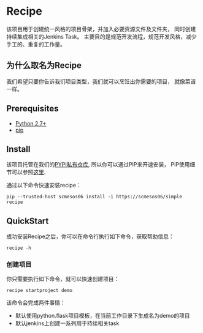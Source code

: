 # Recipe
该项目用于创建统一风格的项目骨架，并加入必要资源文件及文件夹， 同时创建持续集成相关的Jenkins Task。
主要目的是规范开发流程，规范开发风格，减少手工的、重复的工作量。

## 为什么取名为Recipe
我们希望只要你告诉我们项目类型，我们就可以烹饪出你需要的项目， 就像菜谱一样。

## Prerequisites
- [Python 2.7+](https://www.python.org/)
- [pip](https://pip.pypa.io/en/stable/)

## Install

该项目托管在我们的[PYPI私有仓库](https://scmesos06), 所以你可以通过PIP来开速安装， PIP使用细节可以参照[这里](http://confluence.newegg.org/display/DFIS/PIP).

通过以下命令快速安装recipe：
```shell
pip --trusted-host scmesos06 install -i https://scmesos06/simple recipe

```

## QuickStart

成功安装Recipe之后，你可以在命令行执行如下命令，获取帮助信息：

```shell
recipe -h

```

### 创建项目

你只需要执行如下命令，就可以快速创建项目：
```shell
recipe startproject demo
```

该命令会完成两件事情：
 - 默认使用python.flask项目模板，在当前工作目录下生成名为demo的项目
 - 默认jenkins上创建一系列用于持续相关task

